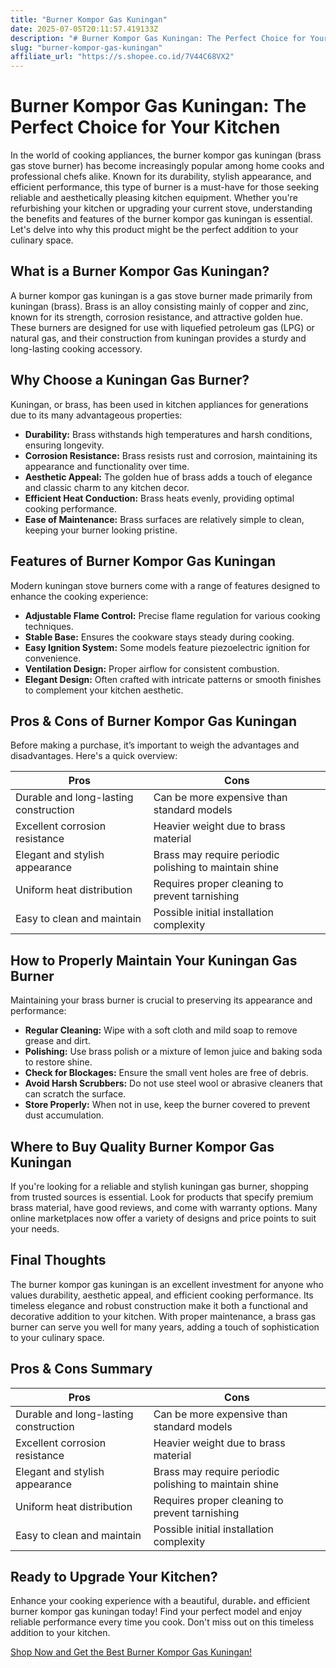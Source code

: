 ```yaml
---
title: "Burner Kompor Gas Kuningan"
date: 2025-07-05T20:11:57.419133Z
description: "# Burner Kompor Gas Kuningan: The Perfect Choice for Your Kitchen..."
slug: "burner-kompor-gas-kuningan"
affiliate_url: "https://s.shopee.co.id/7V44C68VX2"
---
```

# Burner Kompor Gas Kuningan: The Perfect Choice for Your Kitchen

In the world of cooking appliances, the burner kompor gas kuningan (brass gas stove burner) has become increasingly popular among home cooks and professional chefs alike. Known for its durability, stylish appearance, and efficient performance, this type of burner is a must-have for those seeking reliable and aesthetically pleasing kitchen equipment. Whether you're refurbishing your kitchen or upgrading your current stove, understanding the benefits and features of the burner kompor gas kuningan is essential. Let's delve into why this product might be the perfect addition to your culinary space.

## What is a Burner Kompor Gas Kuningan?

A burner kompor gas kuningan is a gas stove burner made primarily from kuningan (brass). Brass is an alloy consisting mainly of copper and zinc, known for its strength, corrosion resistance, and attractive golden hue. These burners are designed for use with liquefied petroleum gas (LPG) or natural gas, and their construction from kuningan provides a sturdy and long-lasting cooking accessory.

## Why Choose a Kuningan Gas Burner?

Kuningan, or brass, has been used in kitchen appliances for generations due to its many advantageous properties:

- **Durability:** Brass withstands high temperatures and harsh conditions, ensuring longevity.
- **Corrosion Resistance:** Brass resists rust and corrosion, maintaining its appearance and functionality over time.
- **Aesthetic Appeal:** The golden hue of brass adds a touch of elegance and classic charm to any kitchen decor.
- **Efficient Heat Conduction:** Brass heats evenly, providing optimal cooking performance.
- **Ease of Maintenance:** Brass surfaces are relatively simple to clean, keeping your burner looking pristine.

## Features of Burner Kompor Gas Kuningan

Modern kuningan stove burners come with a range of features designed to enhance the cooking experience:

- **Adjustable Flame Control:** Precise flame regulation for various cooking techniques.
- **Stable Base:** Ensures the cookware stays steady during cooking.
- **Easy Ignition System:** Some models feature piezoelectric ignition for convenience.
- **Ventilation Design:** Proper airflow for consistent combustion.
- **Elegant Design:** Often crafted with intricate patterns or smooth finishes to complement your kitchen aesthetic.

## Pros & Cons of Burner Kompor Gas Kuningan

Before making a purchase, it’s important to weigh the advantages and disadvantages. Here's a quick overview:

| Pros                                         | Cons                                              |
|----------------------------------------------|---------------------------------------------------|
| Durable and long-lasting construction     | Can be more expensive than standard models      |
| Excellent corrosion resistance               | Heavier weight due to brass material            |
| Elegant and stylish appearance             | Brass may require periodic polishing to maintain shine |
| Uniform heat distribution                   | Requires proper cleaning to prevent tarnishing |
| Easy to clean and maintain                 | Possible initial installation complexity       |

## How to Properly Maintain Your Kuningan Gas Burner

Maintaining your brass burner is crucial to preserving its appearance and performance:

- **Regular Cleaning:** Wipe with a soft cloth and mild soap to remove grease and dirt.
- **Polishing:** Use brass polish or a mixture of lemon juice and baking soda to restore shine.
- **Check for Blockages:** Ensure the small vent holes are free of debris.
- **Avoid Harsh Scrubbers:** Do not use steel wool or abrasive cleaners that can scratch the surface.
- **Store Properly:** When not in use, keep the burner covered to prevent dust accumulation.

## Where to Buy Quality Burner Kompor Gas Kuningan

If you're looking for a reliable and stylish kuningan gas burner, shopping from trusted sources is essential. Look for products that specify premium brass material, have good reviews, and come with warranty options. Many online marketplaces now offer a variety of designs and price points to suit your needs.

## Final Thoughts

The burner kompor gas kuningan is an excellent investment for anyone who values durability, aesthetic appeal, and efficient cooking performance. Its timeless elegance and robust construction make it both a functional and decorative addition to your kitchen. With proper maintenance, a brass gas burner can serve you well for many years, adding a touch of sophistication to your culinary space.

## Pros & Cons Summary

| Pros                                         | Cons                                              |
|----------------------------------------------|---------------------------------------------------|
| Durable and long-lasting construction     | Can be more expensive than standard models      |
| Excellent corrosion resistance               | Heavier weight due to brass material            |
| Elegant and stylish appearance             | Brass may require periodic polishing to maintain shine |
| Uniform heat distribution                   | Requires proper cleaning to prevent tarnishing |
| Easy to clean and maintain                 | Possible initial installation complexity       |

## Ready to Upgrade Your Kitchen?

Enhance your cooking experience with a beautiful, durable، and efficient burner kompor gas kuningan today! Find your perfect model and enjoy reliable performance every time you cook. Don't miss out on this timeless addition to your kitchen.

[Shop Now and Get the Best Burner Kompor Gas Kuningan!](https://s.shopee.co.id/7V44C68VX2)